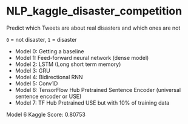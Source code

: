 # NLP_kaggle_disaster_competition
Predict which Tweets are about real disasters and which ones are not

`0` = not disaster, `1` = disaster

* Model 0: Getting a baseline
* Model 1: Feed-forward neural network (dense model)
* Model 2: LSTM (Long short term memory)
* Model 3: GRU
* Model 4: Bidirectional RNN
* Model 5: Conv1D
* Model 6: TensorFlow Hub Pretrained Sentence Encoder (universal sentence encoder or USE)
* Model 7: TF Hub Pretrained USE but with 10% of training data

Model 6 Kaggle Score: 0.80753
